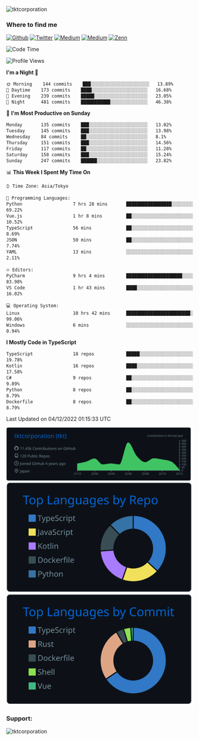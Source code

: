 <p align="left"> <img src="https://komarev.com/ghpvc/?username=tktcorporation&label=Profile%20views&color=0e75b6&style=flat" alt="tktcorporation" /> </p>

<h3>Where to find me</h3>
<p>
<a href="https://github.com/tktcorporation" target="_blank"><img alt="Github" src="https://img.shields.io/badge/GitHub-%2312100E.svg?&style=for-the-badge&logo=Github&logoColor=white" /></a>
<a href="https://twitter.com/tktcorporation" target="_blank"><img alt="Twitter" src="https://img.shields.io/badge/twitter-%231DA1F2.svg?&style=for-the-badge&logo=twitter&logoColor=white" /></a>
<a href="https://www.linkedin.com/in/tktcorporation" target="_blank"><img alt="Medium" src="https://img.shields.io/badge/linkdin-0a66c2.svg?&style=for-the-badge&logo=linkedin&logoColor=white" /></a>
<a href="https://qiita.com/tktcorporation" target="_blank"><img alt="Medium" src="https://img.shields.io/badge/qiita-55C500.svg?&style=for-the-badge&logo=qiita&logoColor=white" /></a>
<a href="https://zenn.dev/tktcorporation" target="_blank"><img alt="Zenn" src="https://img.shields.io/badge/Zenn-3EA8FF.svg?&style=for-the-badge&logo=Zenn&logoColor=white" /></a>
</p>
  
<!--START_SECTION:waka-->
![Code Time](http://img.shields.io/badge/Code%20Time-759%20hrs-blue)

![Profile Views](http://img.shields.io/badge/Profile%20Views-0-blue)

**I'm a Night 🦉** 

```text
🌞 Morning    144 commits    ███░░░░░░░░░░░░░░░░░░░░░░   13.89% 
🌆 Daytime    173 commits    ████░░░░░░░░░░░░░░░░░░░░░   16.68% 
🌃 Evening    239 commits    █████░░░░░░░░░░░░░░░░░░░░   23.05% 
🌙 Night      481 commits    ███████████░░░░░░░░░░░░░░   46.38%

```
📅 **I'm Most Productive on Sunday** 

```text
Monday       135 commits    ███░░░░░░░░░░░░░░░░░░░░░░   13.02% 
Tuesday      145 commits    ███░░░░░░░░░░░░░░░░░░░░░░   13.98% 
Wednesday    84 commits     ██░░░░░░░░░░░░░░░░░░░░░░░   8.1% 
Thursday     151 commits    ███░░░░░░░░░░░░░░░░░░░░░░   14.56% 
Friday       117 commits    ██░░░░░░░░░░░░░░░░░░░░░░░   11.28% 
Saturday     158 commits    ███░░░░░░░░░░░░░░░░░░░░░░   15.24% 
Sunday       247 commits    ██████░░░░░░░░░░░░░░░░░░░   23.82%

```


📊 **This Week I Spent My Time On** 

```text
⌚︎ Time Zone: Asia/Tokyo

💬 Programming Languages: 
Python                   7 hrs 28 mins       █████████████████░░░░░░░░   69.22% 
Vue.js                   1 hr 8 mins         ██░░░░░░░░░░░░░░░░░░░░░░░   10.52% 
TypeScript               56 mins             ██░░░░░░░░░░░░░░░░░░░░░░░   8.69% 
JSON                     50 mins             ██░░░░░░░░░░░░░░░░░░░░░░░   7.74% 
YAML                     13 mins             ░░░░░░░░░░░░░░░░░░░░░░░░░   2.11%

🔥 Editors: 
PyCharm                  9 hrs 4 mins        █████████████████████░░░░   83.98% 
VS Code                  1 hr 43 mins        ████░░░░░░░░░░░░░░░░░░░░░   16.02%

💻 Operating System: 
Linux                    10 hrs 42 mins      ████████████████████████░   99.06% 
Windows                  6 mins              ░░░░░░░░░░░░░░░░░░░░░░░░░   0.94%

```

**I Mostly Code in TypeScript** 

```text
TypeScript               18 repos            █████░░░░░░░░░░░░░░░░░░░░   19.78% 
Kotlin                   16 repos            ████░░░░░░░░░░░░░░░░░░░░░   17.58% 
C#                       9 repos             ██░░░░░░░░░░░░░░░░░░░░░░░   9.89% 
Python                   8 repos             ██░░░░░░░░░░░░░░░░░░░░░░░   8.79% 
Dockerfile               8 repos             ██░░░░░░░░░░░░░░░░░░░░░░░   8.79%

```



 Last Updated on 04/12/2022 01:15:33 UTC
<!--END_SECTION:waka-->

[![](https://raw.githubusercontent.com/tktcorporation/tktcorporation/master/profile-summary-card-output/github_dark/0-profile-details.svg)](https://github.com/vn7n24fzkq/github-profile-summary-cards)
[![](https://raw.githubusercontent.com/tktcorporation/tktcorporation/master/profile-summary-card-output/github_dark/1-repos-per-language.svg)](https://github.com/vn7n24fzkq/github-profile-summary-cards) [![](https://raw.githubusercontent.com/tktcorporation/tktcorporation/master/profile-summary-card-output/github_dark/2-most-commit-language.svg)](https://github.com/vn7n24fzkq/github-profile-summary-cards)

<h3 align="left">Support:</h3>
<p><a href="https://www.buymeacoffee.com/tktcorporation"> <img align="left" src="https://cdn.buymeacoffee.com/buttons/v2/default-yellow.png" height="50" width="210" alt="tktcorporation" /></a></p><br><br>
